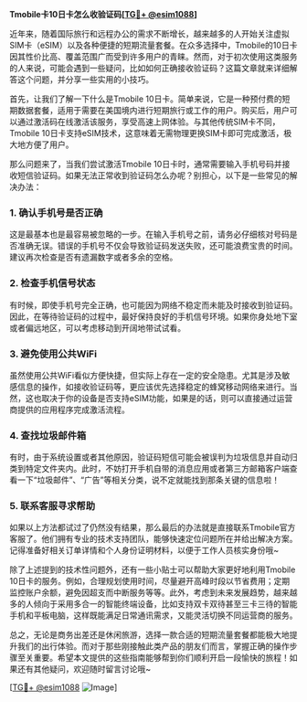 **Tmobile卡10日卡怎么收验证码[[TG💪+ @esim1088](https://t.me/s/esim1088)]**

近年来，随着国际旅行和远程办公的需求不断增长，越来越多的人开始关注虚拟SIM卡（eSIM）以及各种便捷的短期流量套餐。在众多选择中，Tmobile的10日卡因其性价比高、覆盖范围广而受到许多用户的青睐。然而，对于初次使用这类服务的人来说，可能会遇到一些疑问，比如如何正确接收验证码？这篇文章就来详细解答这个问题，并分享一些实用的小技巧。

首先，让我们了解一下什么是Tmobile 10日卡。简单来说，它是一种预付费的短期数据套餐，适用于需要在美国境内进行短期旅行或工作的用户。购买后，用户可以通过激活码在线激活该服务，享受高速上网体验。与其他传统SIM卡不同，Tmobile 10日卡支持eSIM技术，这意味着无需物理更换SIM卡即可完成激活，极大地方便了用户。

那么问题来了，当我们尝试激活Tmobile 10日卡时，通常需要输入手机号码并接收短信验证码。如果无法正常收到验证码怎么办呢？别担心，以下是一些常见的解决办法：

### 1. 确认手机号是否正确

这是最基本也是最容易被忽略的一步。在输入手机号之前，请务必仔细核对号码是否准确无误。错误的手机号不仅会导致验证码发送失败，还可能浪费宝贵的时间。建议再次检查是否有遗漏数字或者多余的空格。

### 2. 检查手机信号状态

有时候，即使手机号完全正确，也可能因为网络不稳定而未能及时接收到验证码。因此，在等待验证码的过程中，最好保持良好的手机信号环境。如果你身处地下室或者偏远地区，可以考虑移动到开阔地带试试看。

### 3. 避免使用公共WiFi

虽然使用公共WiFi看似方便快捷，但实际上存在一定的安全隐患。尤其是涉及敏感信息的操作，如接收验证码等，更应该优先选择稳定的蜂窝移动网络来进行。当然，这也取决于你的设备是否支持eSIM功能，如果是的话，则可以直接通过运营商提供的应用程序完成激活流程。

### 4. 查找垃圾邮件箱

有时，由于系统设置或者其他原因，验证码短信可能会被误判为垃圾信息并自动归类到特定文件夹内。此时，不妨打开手机自带的消息应用或者第三方邮箱客户端查看一下“垃圾邮件”、“广告”等相关分类，说不定就能找到那条关键的信息啦！

### 5. 联系客服寻求帮助

如果以上方法都试过了仍然没有结果，那么最后的办法就是直接联系Tmobile官方客服了。他们拥有专业的技术支持团队，能够快速定位问题所在并给出解决方案。记得准备好相关订单详情和个人身份证明材料，以便于工作人员核实身份哦~

除了上述提到的技术性问题外，还有一些小贴士可以帮助大家更好地利用Tmobile 10日卡的服务。例如，合理规划使用时间，尽量避开高峰时段以节省费用；定期监控账户余额，避免因超支而中断服务等等。此外，考虑到未来发展趋势，越来越多的人倾向于采用多合一的智能终端设备，比如支持双卡双待甚至三卡三待的智能手机和平板电脑，这样既能满足日常通讯需求，又能灵活切换不同运营商的服务。

总之，无论是商务出差还是休闲旅游，选择一款合适的短期流量套餐都能极大地提升我们的出行体验。而对于那些刚接触此类产品的朋友们而言，掌握正确的操作步骤至关重要。希望本文提供的这些指南能够帮到你们顺利开启一段愉快的旅程！如果还有其他疑问，欢迎随时留言讨论哦~

[[TG💪+ @esim1088](https://t.me/s/esim1088) ![Image](https://i.postimg.cc/4NQfJmqS/Snipaste-2025-05-13-00-14-12.png)]